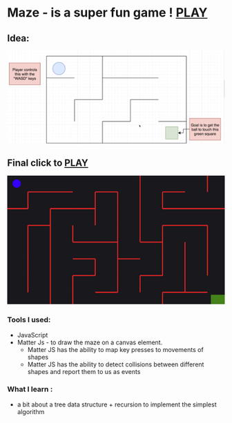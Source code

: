# Maze - is a super fun game ! [PLAY](https://tudorbejinari.github.io/Maze/)
## Idea:
![picture](https://github.com/tudorbejinari/Maze/blob/master/mazegame.png)
## Final click to [PLAY](https://tudorbejinari.github.io/Maze/)
![picture](https://github.com/tudorbejinari/Maze/blob/master/mazefinal.png)


### Tools I used:
* JavaScript 
* Matter Js - to draw the maze on a canvas element.
    * Matter JS has the ability to map key presses to movements of shapes
     * Matter JS has the ability to detect collisions between different shapes and report them to us as events

### What I learn :  
* a bit about a tree data structure + recursion to implement the simplest algorithm
